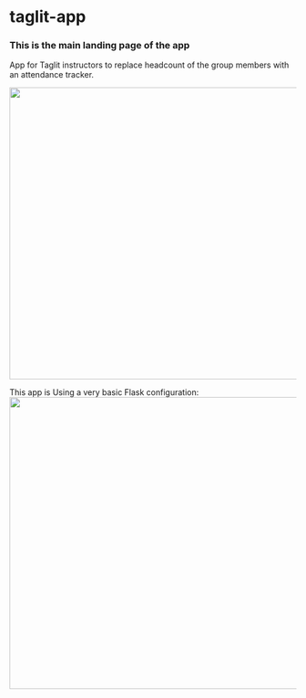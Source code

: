 # taglit-app
<h3>This is the main landing page of the app</h3>     

App for Taglit instructors to replace headcount of the group members with an attendance tracker.     


<img src="https://repository-images.githubusercontent.com/499586246/38170fd1-1ae3-45be-8d70-5f919e9e25fe" width="512"/>


This app is Using a very basic Flask configuration:
<img src="https://user-images.githubusercontent.com/16977090/171939471-b88afba9-2e83-4209-8442-0203cb4d4baf.png" width="512"/>
